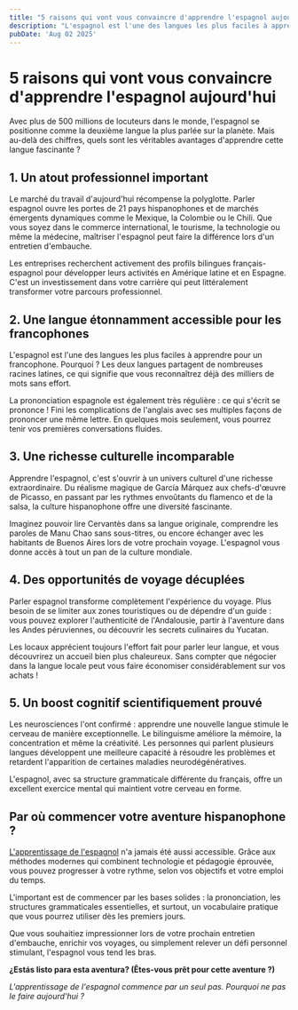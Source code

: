 ```yaml
---
title: "5 raisons qui vont vous convaincre d'apprendre l'espagnol aujourd'hui"
description: "L'espagnol est l'une des langues les plus faciles à apprendre pour un francophone : les deux langues partagent de nombreuses racines latines, ce qui signifie que vous reconnaîtrez déjà des milliers de mots sans effort."
pubDate: 'Aug 02 2025'
---
```


# 5 raisons qui vont vous convaincre d'apprendre l'espagnol aujourd'hui

Avec plus de 500 millions de locuteurs dans le monde, l'espagnol se positionne comme la deuxième langue la plus parlée sur la planète. Mais au-delà des chiffres, quels sont les véritables avantages d'apprendre cette langue fascinante ?

## 1. Un atout professionnel important

Le marché du travail d'aujourd'hui récompense la polyglotte. Parler espagnol ouvre les portes de 21 pays hispanophones et de marchés émergents dynamiques comme le Mexique, la Colombie ou le Chili. Que vous soyez dans le commerce international, le tourisme, la technologie ou même la médecine, maîtriser l'espagnol peut faire la différence lors d'un entretien d'embauche.

Les entreprises recherchent activement des profils bilingues français-espagnol pour développer leurs activités en Amérique latine et en Espagne. C'est un investissement dans votre carrière qui peut littéralement transformer votre parcours professionnel.

## 2. Une langue étonnamment accessible pour les francophones

L'espagnol est l'une des langues les plus faciles à apprendre pour un francophone. Pourquoi ? Les deux langues partagent de nombreuses racines latines, ce qui signifie que vous reconnaîtrez déjà des milliers de mots sans effort.

La prononciation espagnole est également très régulière : ce qui s'écrit se prononce ! Fini les complications de l'anglais avec ses multiples façons de prononcer une même lettre. En quelques mois seulement, vous pourrez tenir vos premières conversations fluides.

## 3. Une richesse culturelle incomparable

Apprendre l'espagnol, c'est s'ouvrir à un univers culturel d'une richesse extraordinaire. Du réalisme magique de García Márquez aux chefs-d'œuvre de Picasso, en passant par les rythmes envoûtants du flamenco et de la salsa, la culture hispanophone offre une diversité fascinante.

Imaginez pouvoir lire Cervantès dans sa langue originale, comprendre les paroles de Manu Chao sans sous-titres, ou encore échanger avec les habitants de Buenos Aires lors de votre prochain voyage. L'espagnol vous donne accès à tout un pan de la culture mondiale.

## 4. Des opportunités de voyage décuplées

Parler espagnol transforme complètement l'expérience du voyage. Plus besoin de se limiter aux zones touristiques ou de dépendre d'un guide : vous pouvez explorer l'authenticité de l'Andalousie, partir à l'aventure dans les Andes péruviennes, ou découvrir les secrets culinaires du Yucatan.

Les locaux apprécient toujours l'effort fait pour parler leur langue, et vous découvrirez un accueil bien plus chaleureux. Sans compter que négocier dans la langue locale peut vous faire économiser considérablement sur vos achats !

## 5. Un boost cognitif scientifiquement prouvé

Les neurosciences l'ont confirmé : apprendre une nouvelle langue stimule le cerveau de manière exceptionnelle. Le bilinguisme améliore la mémoire, la concentration et même la créativité. Les personnes qui parlent plusieurs langues développent une meilleure capacité à résoudre les problèmes et retardent l'apparition de certaines maladies neurodégénératives.

L'espagnol, avec sa structure grammaticale différente du français, offre un excellent exercice mental qui maintient votre cerveau en forme.

## Par où commencer votre aventure hispanophone ?

[L'apprentissage de l'espagnol](/blog/espagnol_a1) n'a jamais été aussi accessible. Grâce aux méthodes modernes qui combinent technologie et pédagogie éprouvée, vous pouvez progresser à votre rythme, selon vos objectifs et votre emploi du temps.

L'important est de commencer par les bases solides : la prononciation, les structures grammaticales essentielles, et surtout, un vocabulaire pratique que vous pourrez utiliser dès les premiers jours.

Que vous souhaitiez impressionner lors de votre prochain entretien d'embauche, enrichir vos voyages, ou simplement relever un défi personnel stimulant, l'espagnol vous tend les bras. 

**¿Estás listo para esta aventura? (Êtes-vous prêt pour cette aventure ?)**

*L'apprentissage de l'espagnol commence par un seul pas. Pourquoi ne pas le faire aujourd'hui ?*